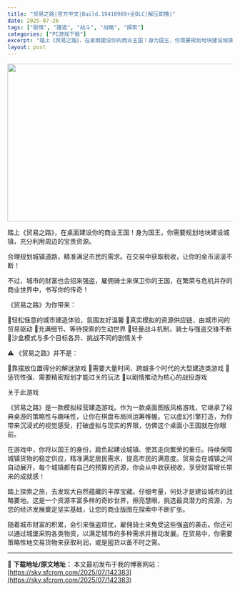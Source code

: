 ```yaml
---
title: "贸易之路|官方中文|Build.19410969+全DLC|解压即撸|"
date: 2025-07-26
tags: ["剧情", "建造", "战斗", "战略", "探索"]
categories: ["PC游戏下载"]
excerpt: "踏上《贸易之路》，在桌面建设你的商业王国！身为国王，你需要规划地块建设城镇，充分利用周边的宝贵资源。 合理规划城镇道路，精准满足市民的需求。在交易中获取税收，让你的金币滚滚不断！ 不过，城市的财富也会招来强盗，雇佣骑士来保卫你的王国，在繁荣与危机并存的商业世界中，书写你的传奇！ 《贸易之路》为你带来&hellip;"
layout: post
---
```


<img class="aligncenter size-full wp-image-142384" src="https://sky.sfcrom.com/wp-content/uploads/2025/07/2025072608344252.webp" alt="" width="616" height="353" />

踏上《贸易之路》，在桌面建设你的商业王国！身为国王，你需要规划地块建设城镇，充分利用周边的宝贵资源。

合理规划城镇道路，精准满足市民的需求。在交易中获取税收，让你的金币滚滚不断！

不过，城市的财富也会招来强盗，雇佣骑士来保卫你的王国，在繁荣与危机并存的商业世界中，书写你的传奇！

《贸易之路》为你带来：

🔹轻松惬意的城市建造体验，氛围友好温馨
🔹真实模拟的资源供应链，由城市间的贸易驱动
🔹充满细节、等待探索的生动世界
🔹轻量战斗机制，骑士与强盗交锋不断
🔹沙盒模式与多个目标各异、挑战不同的剧情关卡

⚠️ 《贸易之路》并不是：

🔸靠摆放位置得分的解谜游戏
🔸需要大量时间、跨越多个时代的大型建造类游戏
🔸惩罚性强、需要精密规划才能过关的玩法
🔸以剧情推动为核心的战役游戏

关于此游戏

《贸易之路》是一款模拟经营建造游戏。作为一款桌面图版风格游戏，它继承了经典桌游的策略性与趣味性，让你在棋盘布局间运筹帷幄。它以虚幻引擎打造，为你带来沉浸式的视觉感受，打破虚拟与现实的界限，仿佛这个桌面小王国就在你眼前。

在游戏中，你将以国王的身份，肩负起建设城镇、使其走向繁荣的重任。持续保障城镇货物的稳定供应，精准满足居民需求，提高市民的满意度。贸易会在城镇之间自动展开，每个城镇都有自己的预算的资源，你会从中收获税收，享受财富增长带来的成就感！

踏上探索之旅，去发现大自然蕴藏的丰厚宝藏。仔细考量，何处才是建设城市的战略要地。这是一个资源丰富多样的奇妙世界，擦亮慧眼，挑选最具潜力的资源，为您的经济发展奠定坚实基础，让您的商业版图在探索中不断扩张。

随着城市财富的积累，会引来强盗烦扰，雇佣骑士来免受这些强盗的袭击。你还可以通过城堡采购各类物资，以满足城市的多种需求并推动发展。在贸易中，你需要策略性地交易货物来获取利润，或是囤货以备不时之需。

---
📖 **下载地址/原文地址：** 本文最初发布于我的博客网站：[https://sky.sfcrom.com/2025/07/142383](https://sky.sfcrom.com/2025/07/142383)
